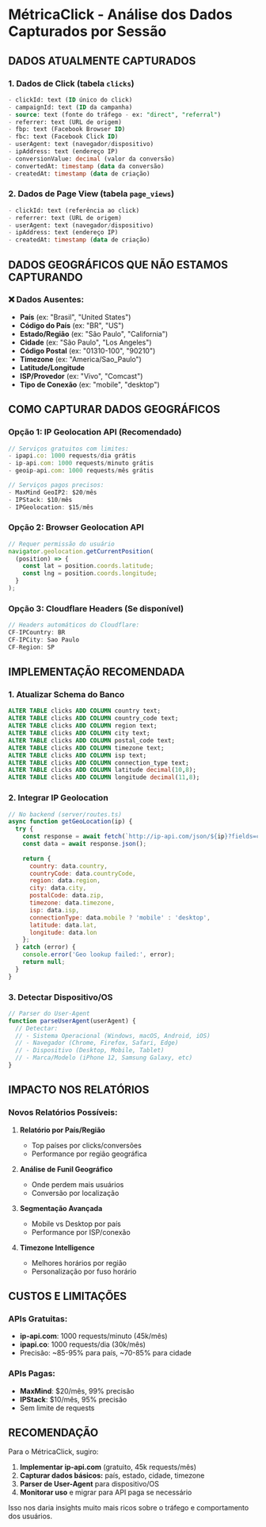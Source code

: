 # MétricaClick - Análise dos Dados Capturados por Sessão

## DADOS ATUALMENTE CAPTURADOS

### 1. Dados de Click (tabela `clicks`)
```sql
- clickId: text (ID único do click)
- campaignId: text (ID da campanha)
- source: text (fonte do tráfego - ex: "direct", "referral")
- referrer: text (URL de origem)
- fbp: text (Facebook Browser ID)
- fbc: text (Facebook Click ID)
- userAgent: text (navegador/dispositivo)
- ipAddress: text (endereço IP)
- conversionValue: decimal (valor da conversão)
- convertedAt: timestamp (data da conversão)
- createdAt: timestamp (data de criação)
```

### 2. Dados de Page View (tabela `page_views`)
```sql
- clickId: text (referência ao click)
- referrer: text (URL de origem)
- userAgent: text (navegador/dispositivo)
- ipAddress: text (endereço IP)
- createdAt: timestamp (data de criação)
```

## DADOS GEOGRÁFICOS QUE NÃO ESTAMOS CAPTURANDO

### ❌ Dados Ausentes:
- **País** (ex: "Brasil", "United States")
- **Código do País** (ex: "BR", "US")
- **Estado/Região** (ex: "São Paulo", "California")
- **Cidade** (ex: "São Paulo", "Los Angeles")
- **Código Postal** (ex: "01310-100", "90210")
- **Timezone** (ex: "America/Sao_Paulo")
- **Latitude/Longitude**
- **ISP/Provedor** (ex: "Vivo", "Comcast")
- **Tipo de Conexão** (ex: "mobile", "desktop")

## COMO CAPTURAR DADOS GEOGRÁFICOS

### Opção 1: IP Geolocation API (Recomendado)
```javascript
// Serviços gratuitos com limites:
- ipapi.co: 1000 requests/dia grátis
- ip-api.com: 1000 requests/minuto grátis
- geoip-api.com: 1000 requests/mês grátis

// Serviços pagos precisos:
- MaxMind GeoIP2: $20/mês
- IPStack: $10/mês
- IPGeolocation: $15/mês
```

### Opção 2: Browser Geolocation API
```javascript
// Requer permissão do usuário
navigator.geolocation.getCurrentPosition(
  (position) => {
    const lat = position.coords.latitude;
    const lng = position.coords.longitude;
  }
);
```

### Opção 3: Cloudflare Headers (Se disponível)
```javascript
// Headers automáticos do Cloudflare:
CF-IPCountry: BR
CF-IPCity: Sao Paulo
CF-Region: SP
```

## IMPLEMENTAÇÃO RECOMENDADA

### 1. Atualizar Schema do Banco
```sql
ALTER TABLE clicks ADD COLUMN country text;
ALTER TABLE clicks ADD COLUMN country_code text;
ALTER TABLE clicks ADD COLUMN region text;
ALTER TABLE clicks ADD COLUMN city text;
ALTER TABLE clicks ADD COLUMN postal_code text;
ALTER TABLE clicks ADD COLUMN timezone text;
ALTER TABLE clicks ADD COLUMN isp text;
ALTER TABLE clicks ADD COLUMN connection_type text;
ALTER TABLE clicks ADD COLUMN latitude decimal(10,8);
ALTER TABLE clicks ADD COLUMN longitude decimal(11,8);
```

### 2. Integrar IP Geolocation
```javascript
// No backend (server/routes.ts)
async function getGeoLocation(ip) {
  try {
    const response = await fetch(`http://ip-api.com/json/${ip}?fields=country,countryCode,region,city,zip,timezone,isp,mobile,lat,lon`);
    const data = await response.json();
    
    return {
      country: data.country,
      countryCode: data.countryCode,
      region: data.region,
      city: data.city,
      postalCode: data.zip,
      timezone: data.timezone,
      isp: data.isp,
      connectionType: data.mobile ? 'mobile' : 'desktop',
      latitude: data.lat,
      longitude: data.lon
    };
  } catch (error) {
    console.error('Geo lookup failed:', error);
    return null;
  }
}
```

### 3. Detectar Dispositivo/OS
```javascript
// Parser do User-Agent
function parseUserAgent(userAgent) {
  // Detectar:
  // - Sistema Operacional (Windows, macOS, Android, iOS)
  // - Navegador (Chrome, Firefox, Safari, Edge)
  // - Dispositivo (Desktop, Mobile, Tablet)
  // - Marca/Modelo (iPhone 12, Samsung Galaxy, etc)
}
```

## IMPACTO NOS RELATÓRIOS

### Novos Relatórios Possíveis:
1. **Relatório por País/Região**
   - Top países por clicks/conversões
   - Performance por região geográfica
   
2. **Análise de Funil Geográfico**
   - Onde perdem mais usuários
   - Conversão por localização
   
3. **Segmentação Avançada**
   - Mobile vs Desktop por país
   - Performance por ISP/conexão
   
4. **Timezone Intelligence**
   - Melhores horários por região
   - Personalização por fuso horário

## CUSTOS E LIMITAÇÕES

### APIs Gratuitas:
- **ip-api.com**: 1000 requests/minuto (45k/mês)
- **ipapi.co**: 1000 requests/dia (30k/mês)
- Precisão: ~85-95% para país, ~70-85% para cidade

### APIs Pagas:
- **MaxMind**: $20/mês, 99% precisão
- **IPStack**: $10/mês, 95% precisão
- Sem limite de requests

## RECOMENDAÇÃO

Para o MétricaClick, sugiro:

1. **Implementar ip-api.com** (gratuito, 45k requests/mês)
2. **Capturar dados básicos:** país, estado, cidade, timezone
3. **Parser de User-Agent** para dispositivo/OS
4. **Monitorar uso** e migrar para API paga se necessário

Isso nos daria insights muito mais ricos sobre o tráfego e comportamento dos usuários.